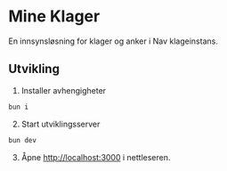 # Mine Klager
En innsynsløsning for klager og anker i Nav klageinstans.

## Utvikling

1. Installer avhengigheter
```bash
bun i
```

2. Start utviklingsserver
```bash
bun dev
```

3. Åpne [http://localhost:3000](http://localhost:3000) i nettleseren.
